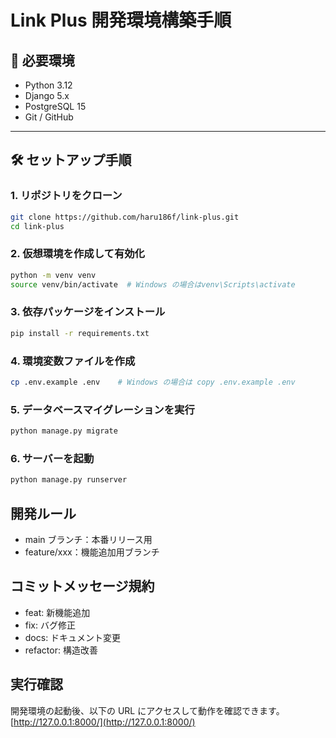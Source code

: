 # Link Plus 開発環境構築手順

## 🚀 必要環境
- Python 3.12
- Django 5.x
- PostgreSQL 15
- Git / GitHub

---

## 🛠️ セットアップ手順

### 1. リポジトリをクローン
```bash
git clone https://github.com/haru186f/link-plus.git
cd link-plus
```
### 2. 仮想環境を作成して有効化
```bash
python -m venv venv
source venv/bin/activate  # Windows の場合はvenv\Scripts\activate
```

### 3. 依存パッケージをインストール
```bash
pip install -r requirements.txt
```

### 4. 環境変数ファイルを作成
```bash
cp .env.example .env    # Windows の場合は copy .env.example .env
```

### 5. データベースマイグレーションを実行
```bash
python manage.py migrate
```

### 6. サーバーを起動
```bash
python manage.py runserver
```

## 開発ルール
- main ブランチ：本番リリース用
- feature/xxx：機能追加用ブランチ

## コミットメッセージ規約
- feat: 新機能追加
- fix: バグ修正
- docs: ドキュメント変更
- refactor: 構造改善

## 実行確認
開発環境の起動後、以下の URL にアクセスして動作を確認できます。
[http://127.0.0.1:8000/](http://127.0.0.1:8000/)